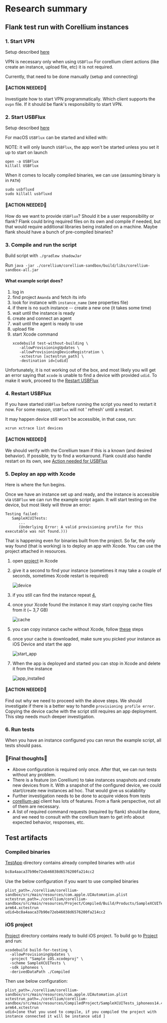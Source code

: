 # Research summary

## Flank test run with Corellium instances

### 1. Start VPN

Setup described [here](./README.md#vpn)

VPN is necessary only when using `USBFlux` For corellium client actions (like create an instance, upload file, etc) it is
not required.

Currently, that need to be done manually (setup and connecting)

#### :hammer:ACTION NEEDED:hammer:

Investigate how to start VPN programmatically. Which client supports the `ovpn` file. If it should be flank's responsibility
to start VPN.

### 2. Start USBFlux

Setup described [here](./README.md#usbfluxd-setup)

For macOS `USBFlux` can be started and killed with:

NOTE: it will only launch `USBFlux`, the app won't be started unless you set it up to start on launch

```
open -a USBFlux
killall USBFlux
```

When it comes to locally compiled binaries, we can use (assuming binary is in `PATH`)

```
sudo usbfluxd
sudo killall usbfluxd
```

#### :hammer:ACTION NEEDED:hammer:

How do we want to provide `USBFlux`? Should it be a user responsibility or flank? Flank could bring required files on
its own and compile if needed, but that would require additional libraries being installed on a machine. Maybe flank
should have a bunch of pre-compiled binaries?

### 3. Compile and run the script

Build script with `./gradlew shadowJar`

Run `java -jar ./corellium/corellium-sandbox/build/libs/corellium-sandbox-all.jar`

#### What example script does?

1. log in
2. find project `Amanda` and fetch its info
3. look for instance with `instance_name` (see properties file)
4. if there is no such instance -- create a new one (it takes some time)
5. wait until the instance is ready
6. create and connect an agent
7. wait until the agent is ready to use
8. upload file
9. start Xcode command
    ```
    xcodebuild test-without-building \ 
       -allowProvisioningUpdates \ 
       -allowProvisioningDeviceRegistration \
       -xctestrun [xctestrun_path] \
       -destination id=[udid]
    ```

Unfortunately, it is not working out of the box, and most likely you will get an error saying that `xcode` is unable to
find a device with provided `udid`. To make it work, proceed to the [Restart USBFlux](#4-restart-usbflux)

### 4. Restart USBFlux

If you have started `USBFlux` before running the script you need to restart it now. For some reason, `USBFlux` will not '
refresh' until a restart.

It may happen device still won't be accessible, in that case, run:

```
xcrun xctrace list devices
```

#### :hammer:ACTION NEEDED:hammer:

We should verify with the Corellium team if this is a known (and desired behavior). If possible, try to find a workaround.
Flank could also handle restart on its own, see [Action needed for USBFlux](#2-start-usbflux)

### 5. Deploy an app with Xcode

Here is where the fun begins.

Once we have an instance set up and ready, and the instance is accessible via `USBFlux` we can run the example script again. It
will start testing on the device, but most likely will throw an error:

```
Testing failed:
   SampleXCUITests:
      ... 
      (Underlying Error: A valid provisioning profile for this executable was not found.)))
```

That is happening even for binaries built from the project. So far, the only way found (that is working) is to deploy an app
with Xcode. You can use the project attached in resources.

1. open [project](./src/main/resources/Project) in Xcode
2. give it a second to find your instance (sometimes it may take a couple of seconds, sometimes Xcode restart is required)

   ![device](./imgs/device.png)
3. if you still can find the instance repeat [4.](#4-restart-usbflux)
4. once your Xcode found the instance it may start copying cache files from it (~ 3,7 GB)

   ![cache](./imgs/cache.png)
5. you can copy instance cache without Xcode, follow [these](./README.md#dyld-cache-for-the-device) steps
6. once your cache is downloaded, make sure you picked your instance as iOS Device and start the app

   ![start_app](./imgs/start_app.png)
7. When the app is deployed and started you can stop in Xcode and delete it from the instance

   ![app_installed](./imgs/app_installed.png)

#### :hammer:ACTION NEEDED:hammer:
Find out why we need to proceed with the above steps. We should investigate if there is a better way to handle `provisioning profile error`.
Copying the device cache with the script still requires an app deployment. This step needs much deeper investigation.

### 6. Run tests
When you have an instance configured you can rerun the example script, all tests should pass.

### :hammer:Final thoughts:hammer:
* Above configuration is required only once. After that, we can run tests without any problem.
* There is a feature (on Corellium) to take instances snapshots and create new devices from it. With a snapshot of the configured device, we could start/create new instances ad hoc. That would give us scalability
* Further investigation needs to be done to acquire videos from tests
* [corellium-api](https://github.com/corellium/corellium-api) client has lots of features. From a flank perspective, not all of them are necessary.
* A list of required command requests (required by flank) should be done, and we need to consult with the corellium team to get info about expected behavior, responses, etc.

## Test artifacts

### Compiled binaries

[TestApp](./src/main/resources/TestApp) directory contains already compiled binaries with `udid`

```kotlin
bc8a4aaca37b90e72eb46038d6576200fa214cc2
```

Use the below configuration if you want to use compiled binaries

```properties
plist_path=./corellium/corellium-sandbox/src/main/resources/com.apple.UIAutomation.plist
xctestrun_path=./corellium/corellium-sandbox/src/main/resources/Project/Compiled/Build/Products/SampleXCUITests_iphoneos14.4-arm64.xctestrun
udid=bc8a4aaca37b90e72eb46038d6576200fa214cc2
```

### iOS project

[Project](./src/main/resources/Project) directory contains ready to build iOS project. To build go
to [Project](./src/main/resources/Project) and run:

```
xcodebuild build-for-testing \
  -allowProvisioningUpdates \
  -project "Sample iOS.xcodeproj" \
  -scheme SampleXCUITests \
  -sdk iphoneos \
  -derivedDataPath ./Compiled
```

Then use below configuration:

```properties
plist_path=./corellium/corellium-sandbox/src/main/resources/com.apple.UIAutomation.plist
xctestrun_path=./corellium/corellium-sandbox/src/main/resources/CompiledProject/SampleXCUITests_iphoneos14.4-arm64.xctestrun
udid=[one that you used to compile, if you compiled the project with instance connected it will be instance udid ]
```
